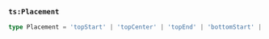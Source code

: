 ### `ts:Placement`

```ts
type Placement = 'topStart' | 'topCenter' | 'topEnd' | 'bottomStart' | 'bottomCenter' | 'bottomEnd';
```
